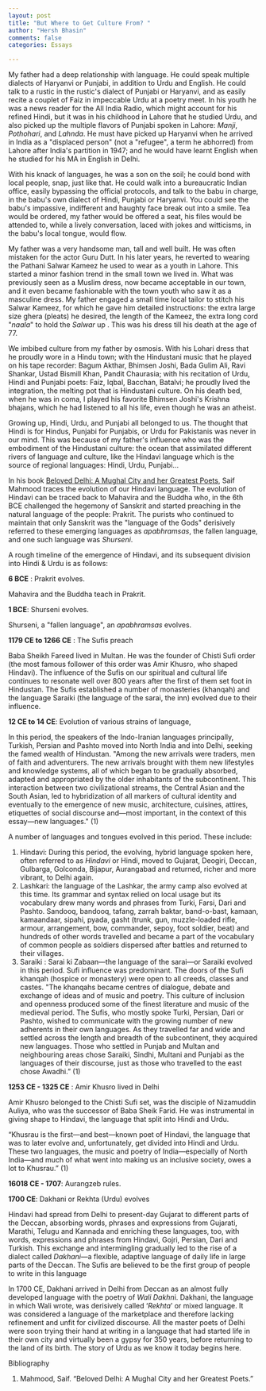 ```yaml
---
layout: post
title: "But Where to Get Culture From? "
author: "Hersh Bhasin"
comments: false
categories: Essays

---
```


My father had a deep relationship with language. He could speak multiple  dialects of Haryanvi or Punjabi, in addition to Urdu and English. He could talk to a rustic in the rustic's dialect of Punjabi or Haryanvi, and  as easily recite a couplet of Faiz in impeccable Urdu at a poetry meet. In his youth he was a news reader for the All India Radio, which might account for his refined Hindi, but it was in his childhood in Lahore that he studied Urdu, and also picked up the multiple flavors of Punjabi spoken in Lahore: *Manji*, *Pothohari*, and *Lahnda*. He must have picked up Haryanvi when he arrived in India as a "displaced person" (not a "refugee", a term he abhorred) from Lahore after India's partition in 1947;  and he would have learnt English when he studied for his MA in English in Delhi.  

With his knack of languages, he was a son on the soil; he could bond with local people, snap,  just like that. He could  walk into a bureaucratic Indian office, easily bypassing the official protocols, and talk to the babu in charge, in the babu's own dialect of Hindi, Punjabi or Haryanvi. You could see  the babu's impassive,  indifferent and haughty face  break  out into a smile. Tea would be ordered, my father would be offered a seat, his  files would be attended to, while a lively conversation,  laced with jokes and witticisms, in the babu's local tongue,  would flow.  

My father was a very handsome man, tall and well built. He was often mistaken for the actor Guru Dutt. In his later years, he reverted to wearing the Pathani Salwar Kameez he used to wear as a  youth in Lahore. This  started a minor fashion trend in the small town we lived in. What was previously seen as a Muslim dress, now became acceptable in our town, and it even became fashionable with the  town youth who saw it as a masculine dress. My father engaged a small time local tailor to stitch his Salwar Kameez, for which he gave him detailed instructions: the extra large size ghera (pleats) he desired, the length of the Kameez, the extra long  cord "*naala*" to hold the *Salwar* up . This was his dress till his death at the age of 77.

We imbibed culture from my father by osmosis. With his Lohari dress that he proudly wore in a Hindu town; with the Hindustani music that he played on his tape recorder: Bagum Akthar, Bhimsen Joshi, Bada Gulim Ali, Ravi Shankar, Ustad Bismill Khan, Pandit Chaurasia; with his recitation of Urdu, Hindi and Punjabi poets: Faiz, Iqbal, Bacchan, Batalvi; he proudly lived the integration, the melting pot that is Hindustani culture. On his death bed, when he was in coma,  I played  his favorite Bhimsen Joshi's Krishna bhajans, which he had listened to all his life, even though he was an  atheist. 

Growing up, Hindi, Urdu, and Punjabi all belonged to us. The thought that Hindi is for Hindus, Punjabi for Punjabis, or  Urdu for Pakistanis was never in our mind. This was because of my father's influence who was the embodiment of the Hindustani culture: the ocean that assimilated different rivers of language and culture, like the Hindavi language which is the source of regional languages: Hindi, Urdu, Punjabi...

In his book [Beloved Delhi: A Mughal City and her Greatest Poets]( https://www.amazon.com/Beloved-Delhi-Mughal-Greatest-Poets/dp/9388326040), Saif Mahmood traces the evolution of our Hindavi language. The evolution of Hindavi can be traced back to  Mahavira and the Buddha who, in the 6th  BCE challenged the hegemony of Sanskrit and started preaching in the natural language of the people: Prakrit. The purists who continued to maintain that only Sanskrit was the "language of the Gods" derisively referred to these emerging languages as *apabhramsas*, the fallen language, and one such language was *Shurseni*.

 A rough timeline of the emergence of Hindavi, and its subsequent division into  Hindi & Urdu is as follows:

**6 BCE** : Prakrit evolves.

Mahavira and the Buddha teach in Prakrit.

**1 BCE**: Shurseni evolves.

Shurseni, a "fallen language", an *apabhramsas* evolves.

**1179 CE to 1266 CE** : The Sufis preach

Baba Sheikh Fareed lived in Multan. He was the founder of Chisti Sufi order (the most famous follower of this order was Amir Khusro, who shaped Hindavi). The influence of the Sufis on our spiritual and cultural life continues to resonate well over 800 years after the first of them set foot in Hindustan.  The Sufis established a number of monasteries (khanqah) and the language Saraiki (the language of the sarai, the inn) evolved due to their influence.

**12 CE to 14 CE**: Evolution of various strains of language, 

In this period, the speakers of the Indo-Iranian languages principally, Turkish, Persian and Pashto moved into North India and into Delhi, seeking the famed wealth of Hindustan. "Among the new arrivals were traders, men of faith and adventurers. The new arrivals brought with them new lifestyles and knowledge systems, all of which began to be gradually absorbed, adapted and appropriated by the older inhabitants of the subcontinent. This interaction between two civilizational streams, the Central Asian and the South Asian, led to hybridization of all markers of cultural identity and eventually to the emergence of new music, architecture, cuisines, attires, etiquettes of social discourse and—most important, in the context of this essay—new languages." (1) 

A number of languages and tongues  evolved  in this period. These include:

1. Hindavi: During this period, the evolving, hybrid language spoken here, often referred to as *Hindavi* or Hindi, moved to Gujarat, Deogiri, Deccan, Gulbarga, Golconda, Bijapur, Aurangabad and returned, richer and more vibrant, to Delhi again. 
2. Lashkari:  the language of the Lashkar, the army camp also evolved at this time. Its grammar and syntax relied on local usage but its vocabulary drew many words and phrases from Turki, Farsi, Dari and Pashto. Sandooq, bandooq, tafang, zarrah baktar, band-o-bast, kamaan, kamaandaar, sipahi, pyada, gasht (trunk, gun, muzzle-loaded rifle, armour, arrangement, bow, commander, sepoy, foot soldier, beat) and hundreds of other words travelled and became a part of the vocabulary of common people as soldiers dispersed after battles and returned to their villages. 
3. Saraiki : Sarai ki Zabaan—the language of the sarai—or Saraiki evolved in this period. Sufi influence was predominant. The doors of the Sufi khanqah (hospice or monastery) were open to all creeds, classes and castes. "The khanqahs became centres of dialogue, debate and exchange of ideas and of music and poetry. This culture of inclusion and openness produced some of the finest literature and music of the medieval period. The Sufis, who mostly spoke Turki, Persian, Dari or Pashto, wished to communicate with the growing number of new adherents in their own languages. As they travelled far and wide and settled across the length and breadth of the subcontinent, they acquired new languages. Those who settled in Punjab and Multan and neighbouring areas chose Saraiki, Sindhi, Multani and Punjabi as the languages of their discourse, just as those who travelled to the east chose Awadhi.” (1)

**1253 CE - 1325 CE** : Amir Khusro lived in Delhi

Amir Khusro belonged to the Chisti Sufi set, was the disciple  of Nizamuddin Auliya, who was the successor of Baba Sheik Farid. He was instrumental in giving shape to Hindavi, the language that split into Hindi and Urdu.

“Khusrau is the first—and best—known poet of Hindavi, the language that was to later evolve and, unfortunately, get divided into Hindi and Urdu. These two languages, the music and poetry of India—especially of North India—and much of what went into making us an inclusive society, owes a lot to Khusrau.” (1)

**16018 CE - 1707**:  Aurangzeb rules.

**1700 CE**: Dakhani or Rekhta (Urdu) evolves

Hindavi had spread from Delhi to present-day Gujarat to different parts of the Deccan, absorbing words, phrases and expressions from Gujarati, Marathi, Telugu and Kannada and enriching these languages, too, with words, expressions and phrases from Hindavi, Gojri, Persian, Dari and Turkish. This exchange and intermingling gradually led to the rise of a dialect called *Dakhani*—a flexible, adaptive language of daily life in large parts of the Deccan. The Sufis are believed to be the first group of people to write in this language

In 1700 CE, Dakhani arrived in Delhi from Deccan as an almost fully developed language with the poetry of *Wali Dakhn*i. Dakhani, the language in which Wali wrote, was derisively called ‘*Rekhta*’ or mixed language. It was considered a language of the marketplace and therefore lacking refinement and unfit for civilized discourse.  All the master poets of Delhi were soon trying their hand at writing in a language that had started life in their own city and virtually been a gypsy for 350 years, before returning to the land of its birth. The story of Urdu as we know it today begins here.



Bibliography

1.  Mahmood, Saif. “Beloved Delhi: A Mughal City and her Greatest Poets.” 

 





